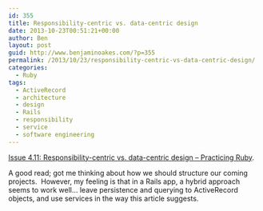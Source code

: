 ```yaml
---
id: 355
title: Responsibility-centric vs. data-centric design
date: 2013-10-23T00:51:21+00:00
author: Ben
layout: post
guid: http://www.benjaminoakes.com/?p=355
permalink: /2013/10/23/responsibility-centric-vs-data-centric-design/
categories:
  - Ruby
tags:
  - ActiveRecord
  - architecture
  - design
  - Rails
  - responsibility
  - service
  - software engineering
---
```

[Issue 4.11: Responsibility-centric vs. data-centric design &#8211; Practicing Ruby](https://practicingruby.com/articles/responsibility-centric-vs-data-centric-design?u=dc2ab0f9bb).

A good read; got me thinking about how we should structure our coming projects.  However, my feeling is that in a Rails app, a hybrid approach seems to work well&#8230; leave persistence and querying to ActiveRecord objects, and use services in the way this article suggests.